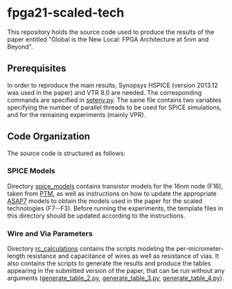 # fpga21-scaled-tech

This repository holds the source code used to produce the results of the paper entitled "Global is the New Local: FPGA Architecture at 5nm and Beyond".

## Prerequisites

In order to reproduce the main results, Synopsys HSPICE (version 2013.12 was used in the paper) and VTR 8.0 are needed.
The corresponding commands are specified in [setenv.py](https://github.com/EPFL-LAP/fpga21-scaled-tech/edit/master/setenv.py). The same file contains two variables specifying the number
of parallel threads to be used for SPICE simulations, and for the remaining experiments (mainly VPR).

## Code Organization

The source code is structured as follows:  

### SPICE Models

Directory [spice_models](https://github.com/EPFL-LAP/fpga21-scaled-tech/edit/master/spice_models/) contains transistor models for the 16nm node (F16), taken from [PTM](http://ptm.asu.edu/), as well as instructions on how to update the appropriate [ASAP7](http://asap.asu.edu/asap/) models to obtain the models used in the paper for the scaled technologies (F7--F3). Before running the experiments, the template files in this directory should be updated according to the instructions.


### Wire and Via Parameters

Directory [rc_calculations](https://github.com/EPFL-LAP/fpga21-scaled-tech/edit/master/rc_calculations/) contains the scripts modeling the per-micrometer-length resistance and capacitance of wires as well as resistance of vias. It also contains the scripts to generate the results and produce the tables appearing in the submitted version of the paper, that can be run without any arguments ([generate_table_2.py](https://github.com/EPFL-LAP/fpga21-scaled-tech/edit/master/rc_calculations/generate_table_2.py), [generate_table_3.py](https://github.com/EPFL-LAP/fpga21-scaled-tech/edit/master/rc_calculations/generate_table_3.py),
[generate_table_4.py](https://github.com/EPFL-LAP/fpga21-scaled-tech/edit/master/rc_calculations/generate_table_4.py)).

